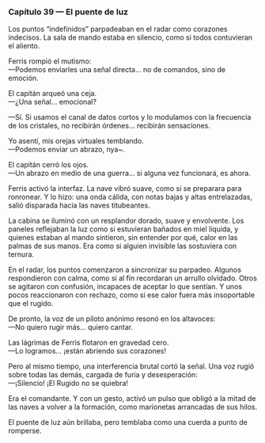 ### Capítulo 39 — El puente de luz

Los puntos “indefinidos” parpadeaban en el radar como corazones indecisos. La sala de mando estaba en silencio, como si todos contuvieran el aliento.

Ferris rompió el mutismo:  
—Podemos enviarles una señal directa… no de comandos, sino de emoción.

El capitán arqueó una ceja.  
—¿Una señal… emocional?

—Sí. Si usamos el canal de datos cortos y lo modulamos con la frecuencia de los cristales, no recibirán órdenes… recibirán sensaciones.

Yo asentí, mis orejas virtuales temblando.  
—Podemos enviar un abrazo, nya~.

El capitán cerró los ojos.  
—Un abrazo en medio de una guerra… si alguna vez funcionará, es ahora.

Ferris activó la interfaz. La nave vibró suave, como si se preparara para ronronear. Y lo hizo: una onda cálida, con notas bajas y altas entrelazadas, salió disparada hacia las naves titubeantes.

La cabina se iluminó con un resplandor dorado, suave y envolvente. Los paneles reflejaban la luz como si estuvieran bañados en miel líquida, y quienes estaban al mando sintieron, sin entender por qué, calor en las palmas de sus manos. Era como si alguien invisible las sostuviera con ternura.

En el radar, los puntos comenzaron a sincronizar su parpadeo. Algunos respondieron con calma, como si al fin recordaran un arrullo olvidado. Otros se agitaron con confusión, incapaces de aceptar lo que sentían. Y unos pocos reaccionaron con rechazo, como si ese calor fuera más insoportable que el rugido.

De pronto, la voz de un piloto anónimo resonó en los altavoces:  
—No quiero rugir más… quiero cantar.

Las lágrimas de Ferris flotaron en gravedad cero.  
—Lo logramos… ¡están abriendo sus corazones!

Pero al mismo tiempo, una interferencia brutal cortó la señal. Una voz rugió sobre todas las demás, cargada de furia y desesperación:  
—¡Silencio! ¡El Rugido no se quiebra!

Era el comandante. Y con un gesto, activó un pulso que obligó a la mitad de las naves a volver a la formación, como marionetas arrancadas de sus hilos.

El puente de luz aún brillaba, pero temblaba como una cuerda a punto de romperse.
